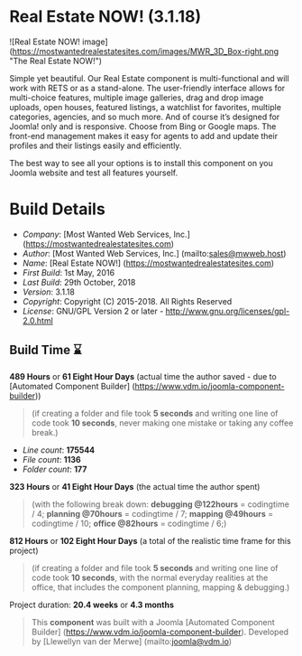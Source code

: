 # Real Estate NOW! (3.1.18)

 ![Real Estate NOW! image] (https://mostwantedrealestatesites.com/images/MWR_3D_Box-right.png "The Real Estate NOW!")

Simple yet beautiful.  Our Real Estate component is multi-functional and will work with RETS or as a stand-alone.  The user-friendly interface allows for multi-choice features, multiple image galleries, drag and drop image uploads, open houses, featured listings, a watchlist for favorites, multiple categories, agencies, and so much more.  And of course it’s designed for Joomla! only and is responsive.  Choose from Bing or Google maps.  The front-end management makes it easy for agents to add and update their profiles and their listings easily and efficiently.

The best way to see all your options is to install this component on you Joomla website and test all features yourself.

# Build Details

+ *Company*: [Most Wanted Web Services, Inc.] (https://mostwantedrealestatesites.com)
+ *Author*: [Most Wanted Web Services, Inc.] (mailto:sales@mwweb.host)
+ *Name*: [Real Estate NOW!] (https://mostwantedrealestatesites.com)
+ *First Build*: 1st May, 2016
+ *Last Build*: 29th October, 2018
+ *Version*: 3.1.18
+ *Copyright*: Copyright (C) 2015-2018. All Rights Reserved
+ *License*: GNU/GPL Version 2 or later - http://www.gnu.org/licenses/gpl-2.0.html

## Build Time :hourglass:

**489 Hours** or **61 Eight Hour Days** (actual time the author saved -
due to [Automated Component Builder] (https://www.vdm.io/joomla-component-builder))

> (if creating a folder and file took **5 seconds** and writing one line of code took **10 seconds**,
> never making one mistake or taking any coffee break.)

+ *Line count*: **175544**
+ *File count*: **1136**
+ *Folder count*: **177**

**323 Hours** or **41 Eight Hour Days** (the actual time the author spent)

> (with the following break down:
> **debugging @122hours** = codingtime / 4;
> **planning @70hours** = codingtime / 7;
> **mapping @49hours** = codingtime / 10;
> **office @82hours** = codingtime / 6;)

**812 Hours** or **102 Eight Hour Days**
(a total of the realistic time frame for this project)

> (if creating a folder and file took **5 seconds** and writing one line of code took **10 seconds**,
> with the normal everyday realities at the office, that includes the component planning, mapping & debugging.)

Project duration: **20.4 weeks** or **4.3 months**

> This **component** was built with a Joomla [Automated Component Builder] (https://www.vdm.io/joomla-component-builder).
> Developed by [Llewellyn van der Merwe] (mailto:joomla@vdm.io)